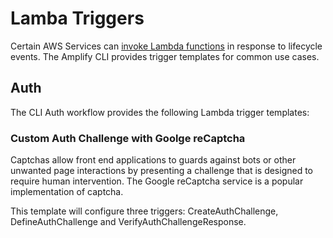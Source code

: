 # Lamba Triggers

Certain AWS Services can [invoke Lambda functions](https://docs.aws.amazon.com/lambda/latest/dg/lambda-services.html) in response to lifecycle events.  The Amplify CLI provides trigger templates for common use cases.

## Auth

The CLI Auth workflow provides the following Lambda trigger templates:

### Custom Auth Challenge with Goolge reCaptcha

Captchas allow front end applications to guards against bots or other unwanted page interactions by presenting a challenge that is designed to require human intervention.  The Google reCaptcha service is a popular implementation of captcha.  

This template will configure three triggers: CreateAuthChallenge, DefineAuthChallenge and VerifyAuthChallengeResponse.